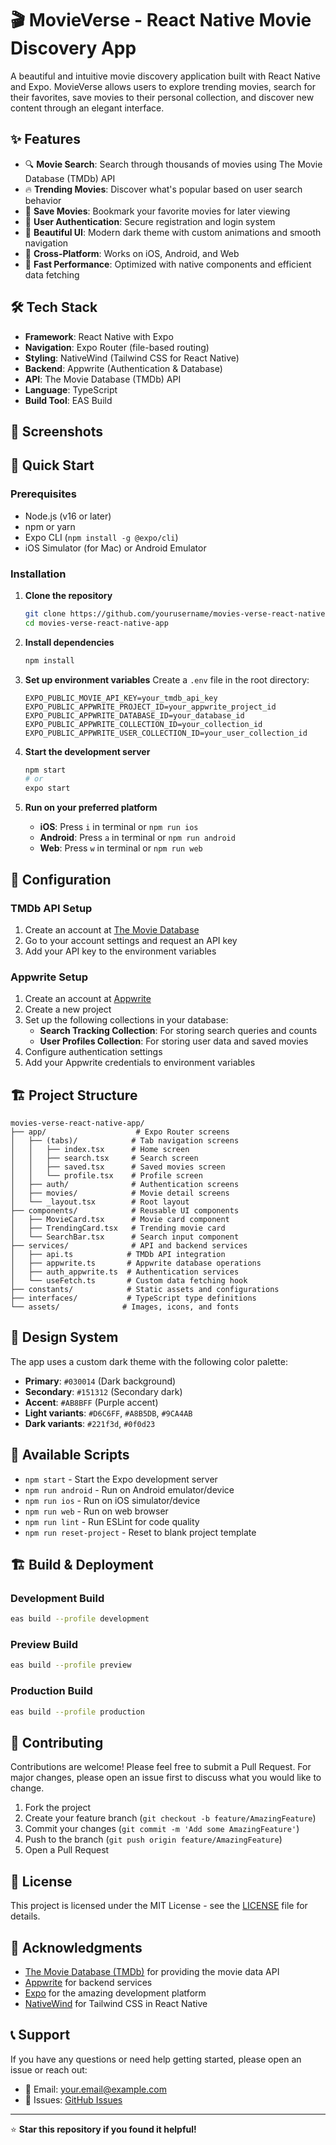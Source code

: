 # 🎬 MovieVerse - React Native Movie Discovery App

A beautiful and intuitive movie discovery application built with React Native and Expo. MovieVerse allows users to explore trending movies, search for their favorites, save movies to their personal collection, and discover new content through an elegant interface.

## ✨ Features

- 🔍 **Movie Search**: Search through thousands of movies using The Movie Database (TMDb) API
- 🔥 **Trending Movies**: Discover what's popular based on user search behavior
- 💾 **Save Movies**: Bookmark your favorite movies for later viewing
- 👤 **User Authentication**: Secure registration and login system
- 🎨 **Beautiful UI**: Modern dark theme with custom animations and smooth navigation
- 📱 **Cross-Platform**: Works on iOS, Android, and Web
- 🚀 **Fast Performance**: Optimized with native components and efficient data fetching

## 🛠️ Tech Stack

- **Framework**: React Native with Expo
- **Navigation**: Expo Router (file-based routing)
- **Styling**: NativeWind (Tailwind CSS for React Native)
- **Backend**: Appwrite (Authentication & Database)
- **API**: The Movie Database (TMDb) API
- **Language**: TypeScript
- **Build Tool**: EAS Build

## 📱 Screenshots

<!-- Add your app screenshots here -->
<!-- ![Home Screen](screenshots/home.png) -->
<!-- ![Search Screen](screenshots/search.png) -->
<!-- ![Movie Details](screenshots/details.png) -->

## 🚀 Quick Start

### Prerequisites

- Node.js (v16 or later)
- npm or yarn
- Expo CLI (`npm install -g @expo/cli`)
- iOS Simulator (for Mac) or Android Emulator

### Installation

1. **Clone the repository**
   ```bash
   git clone https://github.com/yourusername/movies-verse-react-native-app.git
   cd movies-verse-react-native-app
   ```

2. **Install dependencies**
   ```bash
   npm install
   ```

3. **Set up environment variables**
   Create a `.env` file in the root directory:
   ```env
   EXPO_PUBLIC_MOVIE_API_KEY=your_tmdb_api_key
   EXPO_PUBLIC_APPWRITE_PROJECT_ID=your_appwrite_project_id
   EXPO_PUBLIC_APPWRITE_DATABASE_ID=your_database_id
   EXPO_PUBLIC_APPWRITE_COLLECTION_ID=your_collection_id
   EXPO_PUBLIC_APPWRITE_USER_COLLECTION_ID=your_user_collection_id
   ```

4. **Start the development server**
   ```bash
   npm start
   # or
   expo start
   ```

5. **Run on your preferred platform**
   - **iOS**: Press `i` in terminal or `npm run ios`
   - **Android**: Press `a` in terminal or `npm run android`
   - **Web**: Press `w` in terminal or `npm run web`

## 🔧 Configuration

### TMDb API Setup

1. Create an account at [The Movie Database](https://www.themoviedb.org/)
2. Go to your account settings and request an API key
3. Add your API key to the environment variables

### Appwrite Setup

1. Create an account at [Appwrite](https://appwrite.io/)
2. Create a new project
3. Set up the following collections in your database:
   - **Search Tracking Collection**: For storing search queries and counts
   - **User Profiles Collection**: For storing user data and saved movies
4. Configure authentication settings
5. Add your Appwrite credentials to environment variables

## 🏗️ Project Structure

```
movies-verse-react-native-app/
├── app/                    # Expo Router screens
│   ├── (tabs)/            # Tab navigation screens
│   │   ├── index.tsx      # Home screen
│   │   ├── search.tsx     # Search screen
│   │   ├── saved.tsx      # Saved movies screen
│   │   └── profile.tsx    # Profile screen
│   ├── auth/              # Authentication screens
│   ├── movies/            # Movie detail screens
│   └── _layout.tsx        # Root layout
├── components/            # Reusable UI components
│   ├── MovieCard.tsx      # Movie card component
│   ├── TrendingCard.tsx   # Trending movie card
│   └── SearchBar.tsx      # Search input component
├── services/              # API and backend services
│   ├── api.ts            # TMDb API integration
│   ├── appwrite.ts       # Appwrite database operations
│   ├── auth_appwrite.ts  # Authentication services
│   └── useFetch.ts       # Custom data fetching hook
├── constants/            # Static assets and configurations
├── interfaces/           # TypeScript type definitions
└── assets/              # Images, icons, and fonts
```

## 🎨 Design System

The app uses a custom dark theme with the following color palette:

- **Primary**: `#030014` (Dark background)
- **Secondary**: `#151312` (Secondary dark)
- **Accent**: `#AB8BFF` (Purple accent)
- **Light variants**: `#D6C6FF`, `#A8B5DB`, `#9CA4AB`
- **Dark variants**: `#221f3d`, `#0f0d23`

## 📱 Available Scripts

- `npm start` - Start the Expo development server
- `npm run android` - Run on Android emulator/device
- `npm run ios` - Run on iOS simulator/device
- `npm run web` - Run on web browser
- `npm run lint` - Run ESLint for code quality
- `npm run reset-project` - Reset to blank project template

## 🏗️ Build & Deployment

### Development Build
```bash
eas build --profile development
```

### Preview Build
```bash
eas build --profile preview
```

### Production Build
```bash
eas build --profile production
```

## 🤝 Contributing

Contributions are welcome! Please feel free to submit a Pull Request. For major changes, please open an issue first to discuss what you would like to change.

1. Fork the project
2. Create your feature branch (`git checkout -b feature/AmazingFeature`)
3. Commit your changes (`git commit -m 'Add some AmazingFeature'`)
4. Push to the branch (`git push origin feature/AmazingFeature`)
5. Open a Pull Request

## 📄 License

This project is licensed under the MIT License - see the [LICENSE](LICENSE) file for details.

## 🙏 Acknowledgments

- [The Movie Database (TMDb)](https://www.themoviedb.org/) for providing the movie data API
- [Appwrite](https://appwrite.io/) for backend services
- [Expo](https://expo.dev/) for the amazing development platform
- [NativeWind](https://www.nativewind.dev/) for Tailwind CSS in React Native

## 📞 Support

If you have any questions or need help getting started, please open an issue or reach out:

- 📧 Email: your.email@example.com
- 🐛 Issues: [GitHub Issues](https://github.com/yourusername/movies-verse-react-native-app/issues)

---

⭐ **Star this repository if you found it helpful!**
 